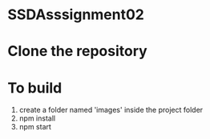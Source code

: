 # SSDAsssignment02

# Clone the repository

# To build
1. create a folder named 'images' inside the project folder
2. npm install
3. npm start